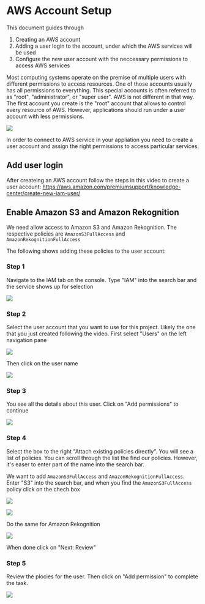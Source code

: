 # AWS Account Setup

This document guides through
1. Creating an AWS account
2. Adding a user login to the account, under which the AWS services will be used
3. Configure the new user account with the neccessary permissions to access AWS services

Most computing systems operate on the premise of multiple users with different permissions to access resources. One of those accounts usually has all permissions to everything. This special accounts is often referred to as  "root", "administrator", or "super user".
AWS is not different in that way. The first account you create is the "root" account that allows to control every resource of AWS. However, applications should run under a user account with less permissions.

![](AWS_Account_Setup_imgs/aws_login.png)

In order to connect to AWS service in your appliation you need to create a user account and assign the right permissions to access particular services.

## Add user login
After createing an AWS account follow the steps in this video to create a user account:
https://aws.amazon.com/premiumsupport/knowledge-center/create-new-iam-user/


## Enable Amazon S3 and Amazon Rekognition

We need allow access to Amazon S3 and Amazon Rekognition. The respective policies are `AmazonS3FullAccess` and `AmazonRekognitionFullAccess`

The following shows adding these policies to the user account:

### Step 1 ###
Navigate to the IAM tab on the console. Type "IAM" into the search bar and the service shows up for selection

![](AWS_Account_Setup_imgs/1_select_iam_service.png)

### Step 2 ###

Select the user account that you want to use for this project. Likely the one that you just created following the video.
First select "Users" on the left navigation pane

![](AWS_Account_Setup_imgs/2_select_users.png)

Then click on the user name

![](AWS_Account_Setup_imgs/3_click_on_user.png)

### Step 3 ###

You see all the details about this user. Click on "Add permissions" to continue

![](AWS_Account_Setup_imgs/4_user_permissions.png)

### Step 4 ###

Select the box to the right "Attach existing policies directly". You will see a list of policies. You can scroll through the list the find our policies. However, it's easer to enter part of the name into the search bar.

We want to add `AmazonS3FullAccess` and `AmazonRekognitionFullAccess`.
Enter "S3" into the search bar, and when you find the `AmazonS3FullAccess` policy click on the chech box


![](AWS_Account_Setup_imgs/6_search_for_s3.png)

![](AWS_Account_Setup_imgs/7_select_s3.png)

Do the same for Amazon Rekognition

![](AWS_Account_Setup_imgs/8_search_select_rekognition.png)

When done click on "Next: Review"

### Step 5 ### 

Review the plocies for the user. Then click on "Add permission" to complete the task.

![](AWS_Account_Setup_imgs/9_review_and_add.png)
